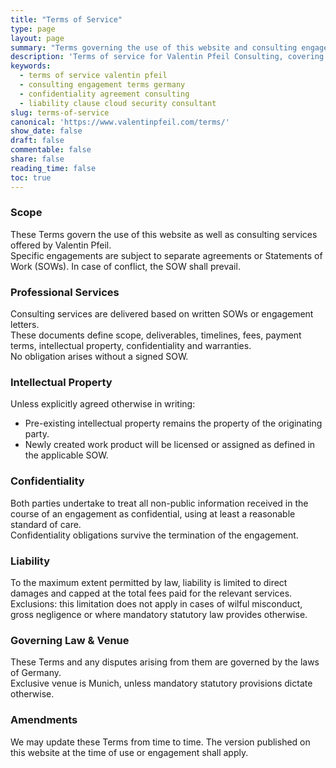 ```yaml
---
title: "Terms of Service"
type: page
layout: page
summary: "Terms governing the use of this website and consulting engagements."
description: 'Terms of service for Valentin Pfeil Consulting, covering scope of work, confidentiality, liability and governing law.'
keywords:
  - terms of service valentin pfeil
  - consulting engagement terms germany
  - confidentiality agreement consulting
  - liability clause cloud security consultant
slug: terms-of-service
canonical: 'https://www.valentinpfeil.com/terms/'
show_date: false
draft: false
commentable: false
share: false
reading_time: false
toc: true
---
```


### Scope
These Terms govern the use of this website as well as consulting services offered by Valentin Pfeil.  
Specific engagements are subject to separate agreements or Statements of Work (SOWs). In case of conflict, the SOW shall prevail.

### Professional Services
Consulting services are delivered based on written SOWs or engagement letters.  
These documents define scope, deliverables, timelines, fees, payment terms, intellectual property, confidentiality and warranties.  
No obligation arises without a signed SOW.

### Intellectual Property
Unless explicitly agreed otherwise in writing:
- Pre-existing intellectual property remains the property of the originating party.  
- Newly created work product will be licensed or assigned as defined in the applicable SOW.  

### Confidentiality
Both parties undertake to treat all non-public information received in the course of an engagement as confidential, using at least a reasonable standard of care.  
Confidentiality obligations survive the termination of the engagement.

### Liability
To the maximum extent permitted by law, liability is limited to direct damages and capped at the total fees paid for the relevant services.  
Exclusions: this limitation does not apply in cases of wilful misconduct, gross negligence or where mandatory statutory law provides otherwise.

### Governing Law & Venue
These Terms and any disputes arising from them are governed by the laws of Germany.  
Exclusive venue is Munich, unless mandatory statutory provisions dictate otherwise.

### Amendments
We may update these Terms from time to time. The version published on this website at the time of use or engagement shall apply.